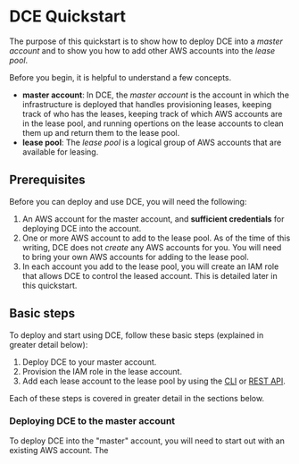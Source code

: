# DCE Quickstart

The purpose of this quickstart is to show how to deploy DCE into
a _master account_ and to show you how to add other AWS accounts
into the _lease pool_.

Before you begin, it is helpful to understand a few concepts.

* **master account**: In DCE, the _master account_ is the account
in which the infrastructure is deployed that handles provisioning
leases, keeping track of who has the leases, keeping track of which
AWS accounts are in the lease pool, and running opertions on the 
lease accounts to clean them up and return them to the lease pool.
* **lease pool**: The _lease pool_ is a logical group of AWS accounts
that are available for leasing.


## Prerequisites

Before you can deploy and use DCE, you will need the following:

1. An AWS account for the master account, and **sufficient credentials**
for deploying DCE into the account.
1. One or more AWS account to add to the lease pool. As of the time of this writing, 
DCE does not _create_ any AWS accounts for you. You will need to bring your own 
AWS accounts for adding to the lease pool.
1. In each account you add to the lease pool, you will create an IAM role
that allows DCE to control the leased account. This is detailed later 
in this quickstart.

## Basic steps

To deploy and start using DCE, follow these basic steps (explained in 
greater detail below):

1. Deploy DCE to your master account.
1. Provision the IAM role in the lease account.
1. Add each lease account to the lease pool by using the 
[CLI](/using-the-cli/) or [REST API](/api-documentation/).

Each of these steps is covered in greater detail in the sections below.

### Deploying DCE to the master account

To deploy DCE into the "master" account, you will need to start out with
an existing AWS account. The